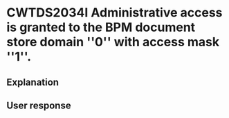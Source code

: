# CWTDS2034I Administrative access is granted to the BPM document store domain ''0'' with access mask ''1''.

## Explanation

## User response